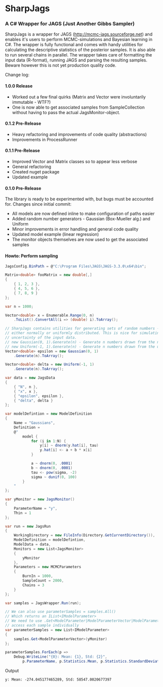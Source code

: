 # SharpJags
### A C\# Wrapper for JAGS (Just Another Gibbs Sampler)

SharpJags is a wrapper for JAGS (http://mcmc-jags.sourceforge.net) and enables it's users to perform MCMC-simulations and Bayesian learning in C\#.
The wrapper is fully functional and comes with handy utilities for calculating the descriptive statistics of the posterior samples. It is also able to run
several chains in parallel. The wrapper takes care of formatting the input data (R-format), running JAGS and parsing the resulting samples. Beware however this
is not yet production quality code.

Change log:

#### 1.0.0 Release

* Worked out a few final quirks (Matrix<T> and Vector<T> were involuntarily immutable - WTF?)
* One is now able to get associated samples from SampleCollection without having to pass the actual JagsMonitor-object.

#### 0.1.2 Pre-Release

* Heavy refactoring and improvements of code quality (abstractions)
* Improvements in ProcessRunner

#### 0.1.1 Pre-Release

* Improved Vector<T> and Matrix<T> classes so to appear less verbose
* General refactoring
* Created nuget package
* Updated example

#### 0.1.0 Pre-Release

The library is ready to be experimented with, but bugs must be accounted for. Changes since initial commit:

* All models are now defined inline to make configuration of paths easier
* Added random number generators - Gaussian (Box-Mueller alg.) and Uniform
* Minor improvements in error handling and general code quality
* Updated model example (linear regression)
* The monitor objects themselves are now used to get the associated samples

#### Howto: Perform sampling

``` csharp
JagsConfig.BinPath = @"C:\Program Files\JAGS\JAGS-3.3.0\x64\bin";

Matrix<double> fooMatrix = new double[,]
{
	{ 1, 2, 3 },
	{ 4, 5, 6 },
	{ 7, 8, 9 }
};

var n = 1000;

Vector<double> x = Enumerable.Range(0, n)
	.ToList().ConvertAll(i => (double) i).ToArray();

// SharpJags contains utilities for generating sets of random numbers -
// either normally or uniformly distributed. This is nice for simulating the
// uncertainty of the input data.
// new Gaussian(0, 1).Generate(n) - Generate n numbers drawn from the normal distribution with mean=0 and standard deviation=1 (standard normal)
// new Uniform(-1, 1).Generate(n) - Generate n numbers drawn from the uniform distribution that is defined by [min, max]
Vector<double> epsilon = new Gaussian(0, 1)
	.Generate(n).ToArray();

Vector<double> delta = new Uniform(-1, 1)
	.Generate(n).ToArray();

var data = new JagsData
{
	{ "N", n },
	{ "x", x },
	{ "epsilon", epsilon },
	{ "delta", delta }
};

var modelDefintion = new ModelDefinition
{
	Name = "Gaussians",
	Definition =
	@"
		model {
			for (i in 1:N) {
				y[i] ~ dnorm(y.hat[i], tau)
				y.hat[i] <- a + b * x[i]
			}

			a ~ dnorm(0, .0001)
			b ~ dnorm(0, .0001)
			tau <- pow(sigma, -2)
			sigma ~ dunif(0, 100)
		}
	"
};

var yMonitor = new JagsMonitor()
{
	ParameterName = "y",
	Thin = 1
};

var run = new JagsRun
{
	WorkingDirectory = new FileInfo(Directory.GetCurrentDirectory()),
	ModelDefinition = modelDefintion,
	ModelData = data,
	Monitors = new List<JagsMonitor>
	{
		yMonitor
	},
	Parameters = new MCMCParameters
	{
		BurnIn = 1000,
		SampleCount = 2000,
		Chains = 3
	}
};

var samples = JagsWrapper.Run(run);

// We can also use parameterSamples = samples.All()
// Which returns an IList<IModelParameter>
// We need to use .Get<ModelParameter|ModelParameterVector|ModelParameterMatrix> to
// access each sample individually
var parameterSamples = new List<IModelParameter>
{
	samples.Get<ModelParameterVector>(yMonitor)
};

parameterSamples.ForEach(p =>
	Debug.WriteLine("{0}: Mean: {1}, Std: {2}", 
		p.ParameterName, p.Statistics.Mean, p.Statistics.StandardDeviation));
```

Output

```
y: Mean: -274.045177465289, Std: 58547.0020677397
```
